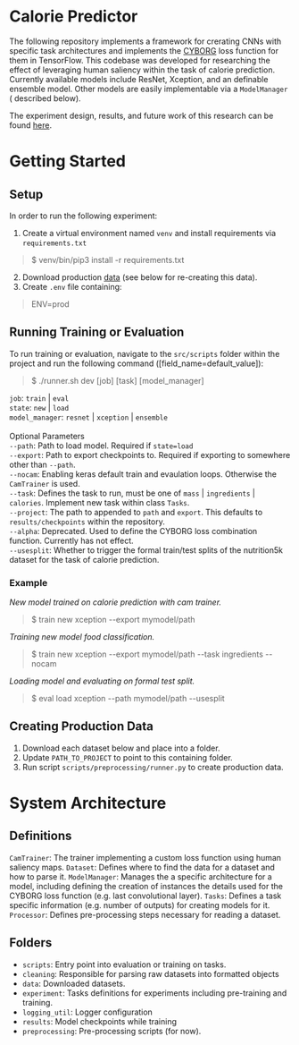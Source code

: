 # Calorie Predictor

The following repository implements a framework for crerating CNNs with specific task architectures and implements
the [CYBORG](https://arxiv.org/abs/2112.00686) loss function for them in TensorFlow. This codebase was developed for
researching the effect of leveraging human saliency within the task of calorie prediction. Currently available models
include ResNet, Xception, and an definable ensemble model. Other models are easily implementable via a `ModelManager` (
described below).

The experiment design, results, and future work of this research can be
found [here](https://drive.google.com/file/d/16RJtji8drDsiTuDpCOk40XdLUyD9TKSd/view?usp=sharing).

# Getting Started

## Setup

In order to run the following experiment:

1. Create a virtual environment named `venv` and install requirements via `requirements.txt`

> $ venv/bin/pip3 install -r requirements.txt

2. Download production [data](https://calorie-predictor.s3.us-east-2.amazonaws.com/processed.zip) (see below for
   re-creating this data).
3. Create `.env` file containing:

> ENV=prod

## Running Training or Evaluation

To run training or evaluation, navigate to the `src/scripts` folder within the project and run the following
command ([field_name=default_value]):
> $ ./runner.sh dev [job] [task] [model_manager]



`job`: `train` | `eval` <br />
`state`: `new` | `load` <br />
`model_manager`: `resnet` | `xception` | `ensemble` <br /> <br />
Optional Parameters <br />
`--path`: Path to load model. Required if `state=load` <br />
`--export`: Path to export checkpoints to. Required if exporting to somewhere other than `--path`.<br />
`--nocam`: Enabling keras default train and evaulation loops. Otherwise the `CamTrainer` is used. <br />
`--task`: Defines the task to run, must be one of `mass` | `ingredients` | `calories`. Implement new task within
class `Tasks`.  <br />
`--project`: The path to appended to `path` and `export`. This defaults to `results/checkpoints` within the
repository. <br />
`--alpha`: Deprecated. Used to define the CYBORG loss combination function. Currently has not effect. <br />
`--usesplit`: Whether to trigger the formal train/test splits of the nutrition5k dataset for the task of calorie
prediction. <br />

### Example

*New model trained on calorie prediction with cam trainer.*
> $ train new xception --export mymodel/path

*Training new model food classification.*
> $ train new xception --export mymodel/path --task ingredients --nocam

*Loading model and evaluating on formal test split.*
> $ eval load xception --path mymodel/path --usesplit

## Creating Production Data

1. Download each dataset below and place into a folder.
2. Update `PATH_TO_PROJECT` to point to this containing folder.
3. Run script `scripts/preprocessing/runner.py` to create production data.

# System Architecture

## Definitions

`CamTrainer`: The trainer implementing a custom loss function using human saliency maps.
`Dataset`: Defines where to find the data for a dataset and how to parse it.
`ModelManager`: Manages the a specific architecture for a model, including defining the creation of instances the
details used for the CYBORG loss function (e.g. last convolutional layer).
`Tasks`: Defines a task specific information (e.g. number of outputs) for creating models for it.
`Processor`: Defines pre-processing steps necessary for reading a dataset.

## Folders

- `scripts`: Entry point into evaluation or training on tasks.
- `cleaning`: Responsible for parsing raw datasets into formatted objects
- `data`: Downloaded datasets.
- `experiment`: Tasks definitions for experiments including pre-training and training.
- `logging_util`: Logger configuration
- `results`: Model checkpoints while training
- `preprocessing`: Pre-processing scripts (for now).
